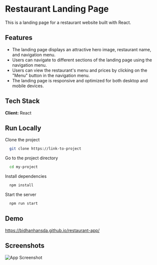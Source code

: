 
# Restaurant Landing Page

This is a landing page for a restaurant website built with React.


## Features

- The landing page displays an attractive hero image, restaurant name, and navigation menu.
- Users can navigate to different sections of the landing page using the navigation menu.
- Users can view the restaurant's menu and prices by clicking on the "Menu" button in the navigation menu.
- The landing page is responsive and optimized for both desktop and mobile devices.

## Tech Stack

**Client:** React




## Run Locally

Clone the project

```bash
  git clone https://link-to-project
```

Go to the project directory

```bash
  cd my-project
```

Install dependencies

```bash
  npm install
```

Start the server

```bash
  npm run start
```


## Demo

https://bidhanhansda.github.io/restaurant-app/


## Screenshots

![App Screenshot](https://res.cloudinary.com/bidcode/image/upload/v1683603444/proA_kuyh2c.png)

